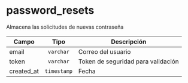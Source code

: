 # password_resets

Almacena las solicitudes de nuevas contraseña

| Campo        | Tipo           | Descripción  |
| ------------- |:-------------:| ----- |
| email      | `varchar` | Correo del usuario |
| token | `varchar` | Token de seguridad para validación |
| created_at | `timestamp`      |    Fecha |